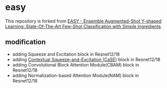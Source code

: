 # easy
This repository is forked from [EASY - Ensemble Augmented-Shot Y-shaped Learning: State-Of-The-Art Few-Shot Classification with Simple Ingredients](https://github.com/ybendou/easy).

## modification
* adding Squeeze and Excitation block in Resnet12/18
* adding [Contextual Squeeze-and-Excitation (CaSE)](https://github.com/mpatacchiola/contextual-squeeze-and-excitation) block in Resnet12/18
* adding Convolutional Block Attention Module(CBAM) block in Resnet12/18
* adding Normalization-based Attention Module(NAM) block in Resnet12/18